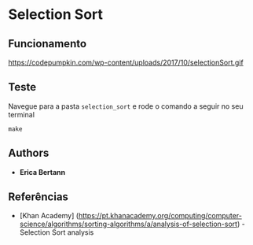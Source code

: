 # Selection Sort


## Funcionamento

https://codepumpkin.com/wp-content/uploads/2017/10/selectionSort.gif

## Teste

Navegue para a pasta `selection_sort` e rode o comando a seguir no seu terminal

```
make
```

## Authors

* **Erica Bertann**

## Referências

* [Khan Academy] (https://pt.khanacademy.org/computing/computer-science/algorithms/sorting-algorithms/a/analysis-of-selection-sort) - Selection Sort analysis
